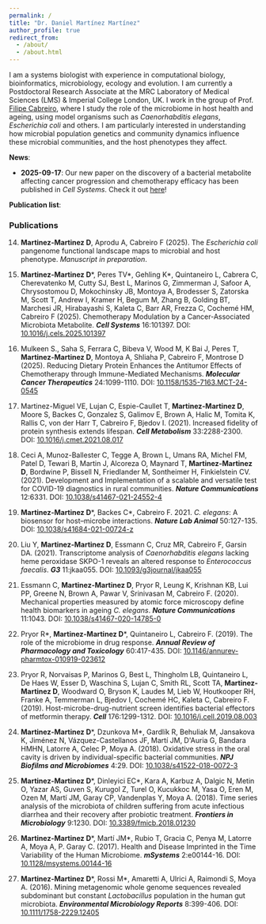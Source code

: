 ```yaml
---
permalink: /
title: "Dr. Daniel Martínez Martínez"
author_profile: true
redirect_from: 
  - /about/
  - /about.html
---
```


I am a systems biologist with experience in computational biology, bioinformatics, microbiology, ecology and evolution. I am currently a Postdoctoral Research Associate at the MRC Laboratory of Medical Sciences (LMS) & Imperial College London, UK. I work in the group of Prof. [Filipe Cabreiro](https://www.cabreirolab.org/), where I study the role of the microbiome in host health and ageing, using model organisms such as *Caenorhabditis elegans*, *Escherichia coli* and others. I am particularly interested in understanding how microbial population genetics and community dynamics influence these microbial communities, and the host phenotypes they affect.

**News**:

- **2025-09-17**: Our new paper on the discovery of a bacterial metabolite affecting cancer progression and chemotherapy efficacy has been published in *Cell Systems*. Check it out [here](https://www.cell.com/cell-systems/fulltext/S2405-4712(25)00230-3)!



**Publication list**:

### Publications

14. **Martinez-Martinez D**, Aprodu A, Cabreiro F (2025). The *Escherichia coli* pangenome functional landscape maps to microbial and host phenotype. *Manuscript in preparation*.

13. **Martinez-Martinez D***, Peres TV*, Gehling K*, Quintaneiro L, Cabrera C, Cherevatenko M, Cutty SJ, Best L, Marinos G, Zimmerman J, Safoor A, Chrysostomou D, Mokochinsky JB, Montoya A, Brodesser S, Zatorska M, Scott T, Andrew I, Kramer H, Begum M, Zhang B, Golding BT, Marchesi JR, Hirabayashi S, Kaleta C, Barr AR, Frezza C, Cochemé HM, Cabreiro F (2025). Chemotherapy Modulation by a Cancer-Associated Microbiota Metabolite. ***Cell Systems*** 16:101397. DOI: [10.1016/j.cels.2025.101397](https://doi.org/10.1016/j.cels.2025.101397)

12. Mulkeen S., Saha S, Ferrara C, Bibeva V, Wood M, K Bai J, Peres T, **Martinez-Martinez D**, Montoya A, Shliaha P, Cabreiro F, Montrose D (2025). Reducing Dietary Protein Enhances the Antitumor Effects of Chemotherapy through Immune-Mediated Mechanisms. ***Molecular Cancer Therapeutics*** 24:1099-1110. DOI: [10.1158/1535-7163.MCT-24-0545](https://aacrjournals.org/mct/article-abstract/24/7/1099/763161/Reducing-Dietary-Protein-Enhances-the-Antitumor)

11. Martinez-Miguel VE, Lujan C, Espie-Caullet T, **Martinez-Martinez D**, Moore S, Backes C, Gonzalez S, Galimov E, Brown A, Halic M, Tomita K, Rallis C, von der Harr T, Cabreiro F, Bjedov I. (2021). Increased fidelity of protein synthesis extends lifespan. ***Cell Metabolism*** 33:2288-2300. DOI: [10.1016/j.cmet.2021.08.017](https://www.cell.com/cell-metabolism/fulltext/S1550-4131\(21\)00417-4)

10. Ceci A, Munoz-Ballester C, Tegge A, Brown L, Umans RA, Michel FM, Patel D, Tewari B, Martin J, Alcoreza O, Maynard T, **Martinez-Martinez D**, Bordwine P, Bissell N, Friedlander M, Sontheimer H, Finkielstein CV. (2021). Development and Implementation of a scalable and versatile test for COVID-19 diagnostics in rural communities. ***Nature Communications*** 12:6331. DOI: [10.1038/s41467-021-24552-4](https://www.nature.com/articles/s41467-021-24552-4)

9. **Martinez-Martinez D***, Backes C*, Cabreiro F. 2021. *C. elegans*: A biosensor for host–microbe interactions. ***Nature Lab Animal*** 50:127-135. DOI: [10.1038/s41684-021-00724-z](https://www.nature.com/articles/s41684-021-00724-z)

8. Liu Y, **Martinez-Martinez D**, Essmann C, Cruz MR, Cabreiro F, Garsin DA. (2021). Transcriptome analysis of *Caenorhabditis elegans* lacking heme peroxidase SKPO-1 reveals an altered response to *Enterococcus faecalis*. ***G3*** 11:jkaa055. DOI: [10.1093/g3journal/jkaa055](https://academic.oup.com/g3journal/article/11/2/jkaa055/6055541?login=false)

7. Essmann C, **Martinez-Martinez D**, Pryor R, Leung K, Krishnan KB, Lui PP, Greene N, Brown A, Pawar V, Srinivasan M, Cabreiro F. (2020). Mechanical properties measured by atomic force microscopy define health biomarkers in ageing *C. elegans*. ***Nature Communications*** 11:1043. DOI: [10.1038/s41467-020-14785-0](https://www.nature.com/articles/s41467-020-14785-0)

6. Pryor R*, **Martinez-Martinez D***, Quintaneiro L, Cabreiro F. (2019). The role of the microbiome in drug response. ***Annual Review of Pharmacology and Toxicology*** 60:417-435. DOI: [10.1146/annurev-pharmtox-010919-023612](https://www.annualreviews.org/content/journals/10.1146/annurev-pharmtox-010919-023612)

5. Pryor R, Norvaisas P, Marinos G, Best L, Thingholm LB, Quintaneiro L, De Haes W, Esser D, Waschina S, Lujan C, Smith RL, Scott TA, **Martinez-Martinez D**, Woodward O, Bryson K, Laudes M, Lieb W, Houtkooper RH, Franke A, Temmerman L, Bjedov I, Cochemé HC, Kaleta C, Cabreiro F. (2019). Host-microbe-drug-nutrient screen identifies bacterial effectors of metformin therapy. ***Cell*** 176:1299-1312. DOI: [10.1016/j.cell.2019.08.003](https://www.cell.com/cell/fulltext/S0092-8674\(19\)30891-8)

4. **Martinez-Martinez D***, Dzunkova M*, Gardlík R, Behuliak M, Jansakova K, Jiménez N, Vázquez-Castellanos JF, Martí JM, D'Auria G, Bandara HMHN, Latorre A, Celec P, Moya A. (2018). Oxidative stress in the oral cavity is driven by individual-specific bacterial communities. ***NPJ Biofilms and Microbiomes*** 4:29. DOI: [10.1038/s41522-018-0072-3](https://www.nature.com/articles/s41522-018-0072-3)

3. **Martinez-Martinez D***, Dinleyici EC*, Kara A, Karbuz A, Dalgic N, Metin O, Yazar AS, Guven S, Kurugol Z, Turel O, Kucukkoc M, Yasa O, Eren M, Ozen M, Martí JM, Garay CP, Vandenplas Y, Moya A. (2018). Time series analysis of the microbiota of children suffering from acute infectious diarrhea and their recovery after probiotic treatment. ***Frontiers in Microbiology*** 9:1230. DOI: [10.3389/fmicb.2018.01230](https://www.frontiersin.org/journals/microbiology/articles/10.3389/fmicb.2018.01230/full)

2. **Martinez-Martinez D***, Martí JM*, Rubio T, Gracia C, Penya M, Latorre A, Moya A, P. Garay C. (2017). Health and Disease Imprinted in the Time Variability of the Human Microbiome. ***mSystems*** 2:e00144-16. DOI: [10.1128/msystems.00144-16](https://journals.asm.org/doi/full/10.1128/msystems.00144-16)

1. **Martinez-Martinez D***, Rossi M*, Amaretti A, Ulrici A, Raimondi S, Moya A. (2016). Mining metagenomic whole genome sequences revealed subdominant but constant *Lactobacillus* population in the human gut microbiota. ***Environmental Microbiology Reports*** 8:399-406. DOI: [10.1111/1758-2229.12405](https://enviromicro-journals.onlinelibrary.wiley.com/doi/full/10.1111/1758-2229.12405)


<!-- This is the front page of a website that is powered by the [Academic Pages template](https://github.com/academicpages/academicpages.github.io) and hosted on GitHub pages. [GitHub pages](https://pages.github.com) is a free service in which websites are built and hosted from code and data stored in a GitHub repository, automatically updating when a new commit is made to the repository. This template was forked from the [Minimal Mistakes Jekyll Theme](https://mmistakes.github.io/minimal-mistakes/) created by Michael Rose, and then extended to support the kinds of content that academics have: publications, talks, teaching, a portfolio, blog posts, and a dynamically-generated CV. Incidentally, these same features make it a great template for anyone that needs to show off a professional template!

 You can fork [this template](https://github.com/academicpages/academicpages.github.io) right now, modify the configuration and Markdown files, add your own PDFs and other content, and have your own site for free, with no ads!

A data-driven personal website
======
Like many other Jekyll-based GitHub Pages templates, Academic Pages makes you separate the website's content from its form. The content & metadata of your website are in structured Markdown files, while various other files constitute the theme, specifying how to transform that content & metadata into HTML pages. You keep these various Markdown (.md), YAML (.yml), HTML, and CSS files in a public GitHub repository. Each time you commit and push an update to the repository, the [GitHub pages](https://pages.github.com/) service creates static HTML pages based on these files, which are hosted on GitHub's servers free of charge.

Many of the features of dynamic content management systems (like Wordpress) can be achieved in this fashion, using a fraction of the computational resources and with far less vulnerability to hacking and DDoSing. You can also modify the theme to your heart's content without touching the content of your site. If you get to a point where you've broken something in Jekyll/HTML/CSS beyond repair, your Markdown files describing your talks, publications, etc. are safe. You can rollback the changes or even delete the repository and start over - just be sure to save the Markdown files! You can also write scripts that process the structured data on the site, such as [this one](https://github.com/academicpages/academicpages.github.io/blob/master/talkmap.ipynb) that analyzes metadata in pages about talks to display [a map of every location you've given a talk](https://academicpages.github.io/talkmap.html).

For those users that need more advanced functionality, the template also supports the following popular tools:
- [MathJax](https://www.mathjax.org/) for mathematical equations
- [Mermaid](https://mermaid.js.org/) for diagraming
- [Plotly](https://plotly.com/javascript/) for plotting

Getting started
======
1. Register a GitHub account if you don't have one and confirm your e-mail (required!)
1. Fork [this template](https://github.com/academicpages/academicpages.github.io) by clicking the "Use this template" button in the top right. 
1. Go to the repository's settings (rightmost item in the tabs that start with "Code", should be below "Unwatch"). Rename the repository "[your GitHub username].github.io", which will also be your website's URL.
1. Set site-wide configuration and create content & metadata (see below -- also see [this set of diffs](http://archive.is/3TPas) showing what files were changed to set up [an example site](https://getorg-testacct.github.io) for a user with the username "getorg-testacct")
1. Upload any files (like PDFs, .zip files, etc.) to the files/ directory. They will appear at https://[your GitHub username].github.io/files/example.pdf.  
1. Check status by going to the repository settings, in the "GitHub pages" section

Site-wide configuration
------
The main configuration file for the site is in the base directory in [_config.yml](https://github.com/academicpages/academicpages.github.io/blob/master/_config.yml), which defines the content in the sidebars and other site-wide features. You will need to replace the default variables with ones about yourself and your site's github repository. The configuration file for the top menu is in [_data/navigation.yml](https://github.com/academicpages/academicpages.github.io/blob/master/_data/navigation.yml). For example, if you don't have a portfolio or blog posts, you can remove those items from that navigation.yml file to remove them from the header. 

Create content & metadata
------
For site content, there is one Markdown file for each type of content, which are stored in directories like _publications, _talks, _posts, _teaching, or _pages. For example, each talk is a Markdown file in the [_talks directory](https://github.com/academicpages/academicpages.github.io/tree/master/_talks). At the top of each Markdown file is structured data in YAML about the talk, which the theme will parse to do lots of cool stuff. The same structured data about a talk is used to generate the list of talks on the [Talks page](https://academicpages.github.io/talks), each [individual page](https://academicpages.github.io/talks/2012-03-01-talk-1) for specific talks, the talks section for the [CV page](https://academicpages.github.io/cv), and the [map of places you've given a talk](https://academicpages.github.io/talkmap.html) (if you run this [python file](https://github.com/academicpages/academicpages.github.io/blob/master/talkmap.py) or [Jupyter notebook](https://github.com/academicpages/academicpages.github.io/blob/master/talkmap.ipynb), which creates the HTML for the map based on the contents of the _talks directory).

**Markdown generator**

The repository includes [a set of Jupyter notebooks](https://github.com/academicpages/academicpages.github.io/tree/master/markdown_generator
) that converts a CSV containing structured data about talks or presentations into individual Markdown files that will be properly formatted for the Academic Pages template. The sample CSVs in that directory are the ones I used to create my own personal website at stuartgeiger.com. My usual workflow is that I keep a spreadsheet of my publications and talks, then run the code in these notebooks to generate the Markdown files, then commit and push them to the GitHub repository.

How to edit your site's GitHub repository
------
Many people use a git client to create files on their local computer and then push them to GitHub's servers. If you are not familiar with git, you can directly edit these configuration and Markdown files directly in the github.com interface. Navigate to a file (like [this one](https://github.com/academicpages/academicpages.github.io/blob/master/_talks/2012-03-01-talk-1.md) and click the pencil icon in the top right of the content preview (to the right of the "Raw | Blame | History" buttons). You can delete a file by clicking the trashcan icon to the right of the pencil icon. You can also create new files or upload files by navigating to a directory and clicking the "Create new file" or "Upload files" buttons. 

Example: editing a Markdown file for a talk
![Editing a Markdown file for a talk](/images/editing-talk.png)

For more info
------
More info about configuring Academic Pages can be found in [the guide](https://academicpages.github.io/markdown/), the [growing wiki](https://github.com/academicpages/academicpages.github.io/wiki), and you can always [ask a question on GitHub](https://github.com/academicpages/academicpages.github.io/discussions). The [guides for the Minimal Mistakes theme](https://mmistakes.github.io/minimal-mistakes/docs/configuration/) (which this theme was forked from) might also be helpful. -->
